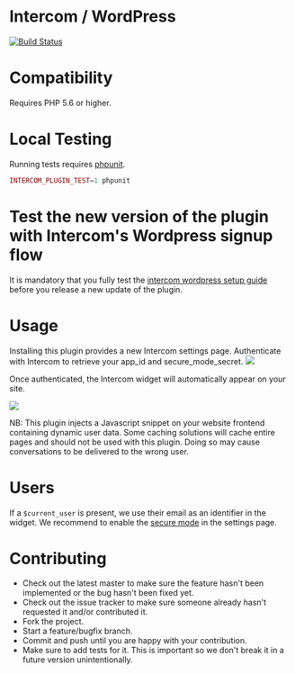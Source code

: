 # Intercom / WordPress

[![Build Status](https://travis-ci.org/intercom/intercom-wordpress.svg?branch=master)](https://travis-ci.org/intercom/intercom-wordpress)

# Compatibility

Requires PHP 5.6 or higher.

# Local Testing

Running tests requires [phpunit](https://phpunit.de/).

```php
INTERCOM_PLUGIN_TEST=1 phpunit
```

# Test the new version of the plugin with Intercom's Wordpress signup flow

It is mandatory that you fully test the [intercom wordpress setup guide](https://app.intercom.io/a/start/wordpress) before you release a new update of the plugin.

# Usage

Installing this plugin provides a new Intercom settings page.
Authenticate with Intercom to retrieve your app_id and secure_mode_secret.
<img src="https://raw.githubusercontent.com/intercom/intercom-wordpress/master/screenshots/settings_not_auth.png"/>

Once authenticated, the Intercom widget will automatically appear on your site.

<img src="https://raw.githubusercontent.com/intercom/intercom-wordpress/master/screenshots/settings_auth.png"/>

NB: This plugin injects a Javascript snippet on your website frontend containing dynamic user data. Some caching solutions will cache entire pages and should not be used with this plugin. Doing so may cause conversations to be delivered to the wrong user.

# Users

If a `$current_user` is present, we use their email as an identifier in the widget.
We recommend to enable the [secure mode](https://docs.intercom.io/configuring-intercom/enable-secure-mode) in the settings page.

# Contributing

* Check out the latest master to make sure the feature hasn't been implemented or the bug hasn't been fixed yet.
* Check out the issue tracker to make sure someone already hasn't requested it and/or contributed it.
* Fork the project.
* Start a feature/bugfix branch.
* Commit and push until you are happy with your contribution.
* Make sure to add tests for it. This is important so we don't break it in a future version unintentionally.
